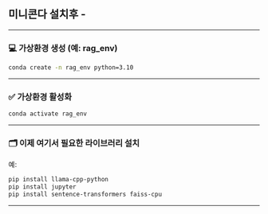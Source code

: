 ## 미니콘다 설치후 -

---

### 💻 **가상환경 생성 (예: rag\_env)**

```bash
conda create -n rag_env python=3.10
```
---
### ✅ **가상환경 활성화**

```bash
conda activate rag_env
```
---
### 🗂️ **이제 여기서 필요한 라이브러리 설치**

예:
```bash
pip install llama-cpp-python
pip install jupyter
pip install sentence-transformers faiss-cpu
```

---
